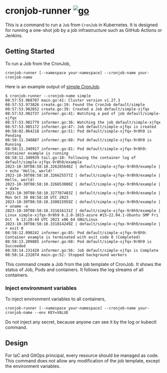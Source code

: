 # cronjob-runner [![go](https://github.com/int128/cronjob-runner/actions/workflows/go.yaml/badge.svg)](https://github.com/int128/cronjob-runner/actions/workflows/go.yaml)

This is a command to run a `Job` from `CronJob` in Kubernetes.
It is designed for running a one-shot job by a job infrastructure such as GitHub Actions or Jenkins.

## Getting Started

To run a Job from the CronJob,

```shell
cronjob-runner [--namespace your-namespace] --cronjob-name your-cronjob-name
```

Here is an example output of [simple CronJob](e2e_test/simple.yaml).

```console
$ cronjob-runner --cronjob-name simple
08:57:53.968787 main.go:41: Cluster version v1.27.3
08:57:53.973826 create.go:19: Found the CronJob default/simple
08:57:53.982652 create.go:39: Created a Job default/simple-xjfqx
08:57:53.982737 informer.go:41: Watching a pod of job default/simple-xjfqx
08:57:53.982779 informer.go:36: Watching the job default/simple-xjfqx
08:57:53.985172 informer.go:47: Job default/simple-xjfqx is created
08:58:02.064218 informer.go:51: Pod default/simple-xjfqx-9r8h9 is Pending
08:58:11.340887 informer.go:68: Pod default/simple-xjfqx-9r8h9 is Running
08:58:11.340917 informer.go:81: Pod default/simple-xjfqx-9r8h9: Container example is running
08:58:11.340939 tail.go:18: Following the container log of default/simple-xjfqx-9r8h9/example
2023-10-30T08:58:10.326285646Z | default/simple-xjfqx-9r8h9/example | + echo 'Hello, world!'
2023-10-30T08:58:10.326625577Z | default/simple-xjfqx-9r8h9/example | Hello, world!
2023-10-30T08:58:10.326653080Z | default/simple-xjfqx-9r8h9/example | + date
2023-10-30T08:58:10.327787483Z | default/simple-xjfqx-9r8h9/example | Mon Oct 30 08:58:10 UTC 2023
2023-10-30T08:58:10.330815959Z | default/simple-xjfqx-9r8h9/example | + uname -a
2023-10-30T08:58:10.331616131Z | default/simple-xjfqx-9r8h9/example | Linux simple-xjfqx-9r8h9 6.2.0-1015-azure #15~22.04.1-Ubuntu SMP Fri Oct  6 13:20:44 UTC 2023 x86_64 GNU/Linux
2023-10-30T08:58:10.331814249Z | default/simple-xjfqx-9r8h9/example | + exit 0
08:58:12.090242 informer.go:85: Pod default/simple-xjfqx-9r8h9: Container example is terminated with exit code 0 (Completed)
08:58:13.209885 informer.go:68: Pod default/simple-xjfqx-9r8h9 is Succeeded
08:58:14.231420 informer.go:56: Job default/simple-xjfqx is Complete 
08:58:14.232074 main.go:52: Stopped background workers
```

This command create a Job from the job template of CronJob.
It shows the status of Job, Pods and containers.
It follows the log streams of all containers.

### Inject environment variables

To inject environment variables to all containers,

```shell
cronjob-runner [--namespace your-namespace] --cronjob-name your-cronjob-name --env KEY=VALUE
```

Do not inject any secret, because anyone can see it by the log or kubectl command.

## Design

For IaC and GitOps principal, every resource should be managed as code.
This command does not allow any modification of the job template, except the environment variables.
